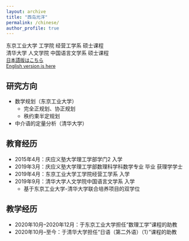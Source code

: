 ```yaml
---
layout: archive
title: "西岛光洋"
permalink: /chinese/
author_profile: true
---
```

东京工业大学 工学院 经营工学系 硕士课程<br>
清华大学 人文学院 中国语言文学系 硕士课程<br>
<span style="font-size: 90%;">[日本語版はこちら](https://xidaogy.github.io)<br>
 [English version is here](https://xidaogy.github.io/english/)</span>

## 研究方向
- 数学规划（东京工业大学）
  - 完全正规划、协正规划
  - 秩约束半定规划
- 中介语的定量分析（清华大学）

## 教育经历
- 2015年4月：庆应义塾大学理工学部学门2 入学
- 2019年3月：庆应义塾大学理工学部数理科学科数学专业 毕业 获理学学士
- 2019年4月：东京工业大学工学院经营工学系 入学
- 2019年9月：清华大学人文学院中国语言文学系 入学
  - 基于东京工业大学-清华大学联合培养项目的双学位

## 教学经历
- 2020年10月–2020年12月：于东京工业大学担任“数理工学”课程的助教
- 2020年10月–至今：于清华大学担任“日语（第二外语）（1）”课程的助教
